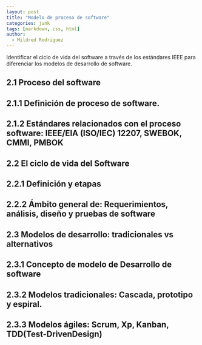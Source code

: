 ```yaml
---
layout: post
title: "Modelo de proceso de software"
categories: junk
tags: [markdown, css, html]
author:
  - Mildred Rodriguez
---
```


 Identificar el ciclo de vida del software a través de los estándares IEEE para diferenciar los modelos de desarrollo de software. 

## 2.1 Proceso del software 
## 2.1.1 Definición de proceso de software. 
## 2.1.2 Estándares relacionados con el proceso software: IEEE/EIA (ISO/IEC) 12207, SWEBOK, CMMI, PMBOK 
## 2.2 El ciclo de vida del Software 
## 2.2.1 Definición y etapas 
## 2.2.2 Ámbito general de: Requerimientos, análisis, diseño y pruebas de software 
## 2.3 Modelos de desarrollo: tradicionales vs alternativos 
## 2.3.1 Concepto de modelo de Desarrollo de software 
## 2.3.2 Modelos tradicionales: Cascada, prototipo y espiral. 
## 2.3.3 Modelos ágiles: Scrum, Xp, Kanban, TDD(Test-DrivenDesign)



